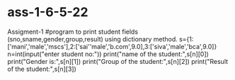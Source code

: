 # ass-1-6-5-22
Assigment-1
#program to print student fields (sno,sname,gender,group,result) using dictionary method.
s={1:['mani','male','mscs'],2:['sai''male','b.com',9.0],3:['siva','male','bca',9.0]}
n=int(input("enter student no:"))
print("name of the student:",s[n][0])
print("Gender is:",s[n][1])
print("Group of the student:",s[n][2])
print("Result of the student:",s[n][3])
